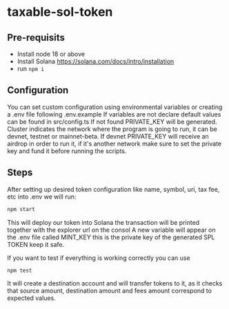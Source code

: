# taxable-sol-token

## Pre-requisits

- Install node 18 or above
- Install Solana <https://solana.com/docs/intro/installation>
- run `npm i`

## Configuration

You can set custom configuration using environmental variables or creating a .env file following .env.example
If variables are not declare default values can be found in src/config.ts
If not found PRIVATE_KEY will be generated.
Cluster indicates the network where the program is going to run, it can be devnet, testnet or mainnet-beta. If devnet PRIVATE_KEY will receive an airdrop in order to run it, if it's another network make sure to set the private key and fund it before running the scripts.

## Steps

After setting up desired token configuration like name, symbol, uri, tax fee, etc into .env we will run:

```bash
npm start
```

This will deploy our token into Solana the transaction will be printed together with the explorer url on the consol
A new variable will appear on the .env file called MINT_KEY this is the private key of the generated SPL TOKEN keep it safe.

If you want to test if everything is working correctly you can use

```bash
npm test
```

It will create a destination account and will transfer tokens to it, as it checks that source amount, destination amount and fees amount correspond to expected values.
